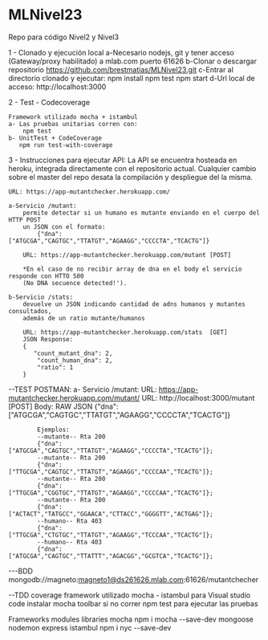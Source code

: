 # MLNivel23
Repo para código Nivel2 y Nivel3

1 - Clonado y ejecución local
    a-Necesario nodejs, git y tener acceso (Gateway/proxy habilitado) a mlab.com puerto 61626
    b-Clonar o descargar repositorio  https://github.com/brestmatias/MLNivel23.git
    c-Entrar al directorio clonado y ejecutar:
        npm install
        npm test
        npm start
    d-Url local de acceso:
        http://localhost:3000
        
2 - Test - Codecoverage

    Framework utilizado mocha + istambul
    a- Las pruebas unitarias corren con:
        npm test
    b- UnitTest + CodeCoverage
       npm run test-with-coverage
    
3 - Instrucciones para ejecutar API:
    La API se encuentra hosteada en heroku, integrada directamente con el repositorio actual.
    Cualquier cambio sobre el master del repo desata la compilación y despliegue del la misma.

    URL: https://app-mutantchecker.herokuapp.com/

    a-Servicio /mutant: 
        permite detectar si un humano es mutante enviando en el cuerpo del HTTP POST
        un JSON con el formato:
            {"dna":["ATGCGA","CAGTGC","TTATGT","AGAAGG","CCCCTA","TCACTG"]}

        URL: https://app-mutantchecker.herokuapp.com/mutant [POST]

        *En el caso de no recibir array de dna en el body el servicio responde con HTTO 500 
        (No DNA secuence detected!').
    
    b-Servicio /stats:
        devuelve un JSON indicando cantidad de adns humanos y mutantes consultados,
        además de un ratio mutante/humanos
        
        URL: https://app-mutantchecker.herokuapp.com/stats  [GET]
        JSON Response:
        {
           "count_mutant_dna": 2,
            "count_human_dna": 2,
            "ratio": 1
        } 

    

--TEST POSTMAN:
    a- Servicio /mutant:
        URL: https://app-mutantchecker.herokuapp.com/mutant/
        URL: http://localhost:3000/mutant
        [POST]
            Body: RAW JSON
            {"dna":["ATGCGA","CAGTGC","TTATGT","AGAAGG","CCCCTA","TCACTG"]}

            Ejemplos:
            --mutante-- Rta 200
            {"dna":["ATGCGA","CAGTGC","TTATGT","AGAAGG","CCCCTA","TCACTG"]};
            --mutante-- Rta 200
            {"dna":["TTGCGA","CAGTGC","TTATGT","AGAAGG","CCCCAA","TCACTG"]};
            --mutante-- Rta 200
            {"dna":["TTGCGA","CGGTGC","TTATGT","AGAAGG","CCCCAA","TCACTG"]};
            --mutante-- Rta 200
            {"dna":["ACTACT","TATGCC","GGAACA","CTTACC","GGGGTT","ACTGAG"]};
            --humano-- Rta 403
            {"dna":["TTGCGA","CTGTGC","TTATGT","AGAAGG","TCCCAA","TCACTG"]};
            --humano-- Rta 403
            {"dna":["ATGCGA","CAGTGC","TTATTT","AGACGG","GCGTCA","TCACTG"]};


---BDD 
    mongodb://magneto:magneto1@ds261626.mlab.com:61626/mutantchecher

--TDD coverage
    framework utilizado mocha - istambul
    para Visual studio code instalar mocha toolbar
    si no correr npm test para ejecutar las pruebas

Frameworks modules libraries
    mocha   npm i mocha --save-dev
    mongoose
    nodemon
    express
    istambul npm i nyc --save-dev